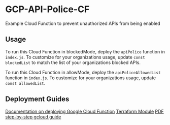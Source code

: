 # GCP-API-Police-CF
Example Cloud Function to prevent unauthorized APIs from being enabled

## Usage
To run this Cloud Function in blockedMode, deploy the `apiPolice` function in `index.js`. To customize for your organizations usage, update `const blockedList` to match the list of your organizations blocked APIs.

To run this Cloud Function in allowMode, deploy the `apiPoliceAllowedList` function in `index.js`. To customize for your organizations usage, update `const allowedList`.

## Deployment Guides
[Documentation on deploying Google Cloud Function](https://cloud.google.com/functions/docs/deploying/)
[Terraform Module](https://github.com/reechar-goog/GCP-API-Police-CF-tf)
[PDF step-by-step gcloud guide](https://github.com/reechar-goog/GCP-API-Police-CF/blob/master/api-police-guide.pdf)
